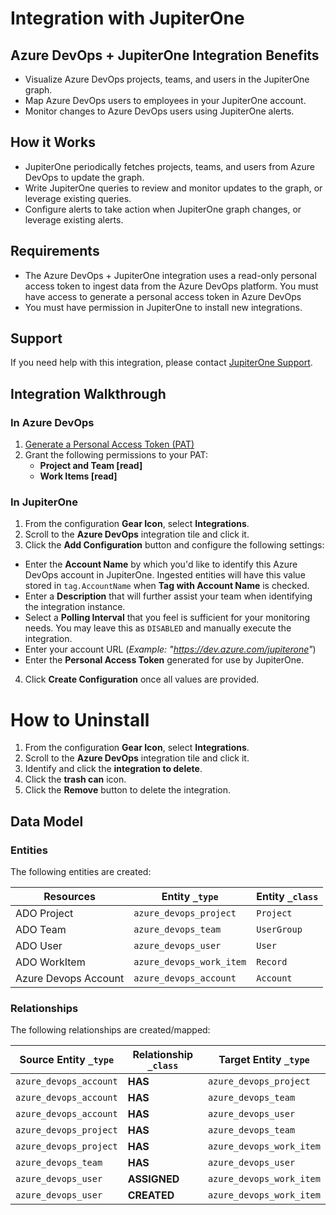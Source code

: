 # Integration with JupiterOne

## Azure DevOps + JupiterOne Integration Benefits

*   Visualize Azure DevOps projects, teams, and users in the JupiterOne graph.
*   Map Azure DevOps users to employees in your JupiterOne account.
*   Monitor changes to Azure DevOps users using JupiterOne alerts.

## How it Works

*   JupiterOne periodically fetches projects, teams, and users from Azure DevOps
    to update the graph.
*   Write JupiterOne queries to review and monitor updates to the graph, or
    leverage existing queries.
*   Configure alerts to take action when JupiterOne graph changes, or leverage
    existing alerts.

## Requirements

*   The Azure DevOps + JupiterOne integration uses a read-only personal access
    token to ingest data from the Azure DevOps platform. You must have access to
    generate a personal access token in Azure DevOps
*   You must have permission in JupiterOne to install new integrations.

## Support

If you need help with this integration, please contact
[JupiterOne Support](https://support.jupiterone.io).

## Integration Walkthrough

### In Azure DevOps

1.  [Generate a Personal Access Token (PAT)](https://docs.microsoft.com/en-us/azure/devops/organizations/accounts/use-personal-access-tokens-to-authenticate)
2.  Grant the following permissions to your PAT:
    *   **Project and Team \[read]**
    *   **Work Items \[read]**

### In JupiterOne

1.  From the configuration **Gear Icon**, select **Integrations**.
2.  Scroll to the **Azure DevOps** integration tile and click it.
3.  Click the **Add Configuration** button and configure the following settings:

*   Enter the **Account Name** by which you'd like to identify this Azure DevOps
    account in JupiterOne. Ingested entities will have this value stored in
    `tag.AccountName` when **Tag with Account Name** is checked.
*   Enter a **Description** that will further assist your team when identifying
    the integration instance.
*   Select a **Polling Interval** that you feel is sufficient for your monitoring
    needs. You may leave this as `DISABLED` and manually execute the integration.
*   Enter your account URL (*Example: "<https://dev.azure.com/jupiterone>"*)
*   Enter the **Personal Access Token** generated for use by JupiterOne.

4.  Click **Create Configuration** once all values are provided.

# How to Uninstall

1.  From the configuration **Gear Icon**, select **Integrations**.
2.  Scroll to the **Azure DevOps** integration tile and click it.
3.  Identify and click the **integration to delete**.
4.  Click the **trash can** icon.
5.  Click the **Remove** button to delete the integration.

<!-- {J1_DOCUMENTATION_MARKER_START} -->

<!--
********************************************************************************
NOTE: ALL OF THE FOLLOWING DOCUMENTATION IS GENERATED USING THE
"j1-integration document" COMMAND. DO NOT EDIT BY HAND! PLEASE SEE THE DEVELOPER
DOCUMENTATION FOR USAGE INFORMATION:

https://github.com/JupiterOne/sdk/blob/master/docs/integrations/development.md
********************************************************************************
-->

## Data Model

### Entities

The following entities are created:

| Resources            | Entity `_type`           | Entity `_class` |
| -------------------- | ------------------------ | --------------- |
| ADO Project          | `azure_devops_project`   | `Project`       |
| ADO Team             | `azure_devops_team`      | `UserGroup`     |
| ADO User             | `azure_devops_user`      | `User`          |
| ADO WorkItem         | `azure_devops_work_item` | `Record`        |
| Azure Devops Account | `azure_devops_account`   | `Account`       |

### Relationships

The following relationships are created/mapped:

| Source Entity `_type`  | Relationship `_class` | Target Entity `_type`    |
| ---------------------- | --------------------- | ------------------------ |
| `azure_devops_account` | **HAS**               | `azure_devops_project`   |
| `azure_devops_account` | **HAS**               | `azure_devops_team`      |
| `azure_devops_account` | **HAS**               | `azure_devops_user`      |
| `azure_devops_project` | **HAS**               | `azure_devops_team`      |
| `azure_devops_project` | **HAS**               | `azure_devops_work_item` |
| `azure_devops_team`    | **HAS**               | `azure_devops_user`      |
| `azure_devops_user`    | **ASSIGNED**          | `azure_devops_work_item` |
| `azure_devops_user`    | **CREATED**           | `azure_devops_work_item` |

<!--
********************************************************************************
END OF GENERATED DOCUMENTATION AFTER BELOW MARKER
********************************************************************************
-->

<!-- {J1_DOCUMENTATION_MARKER_END} -->
